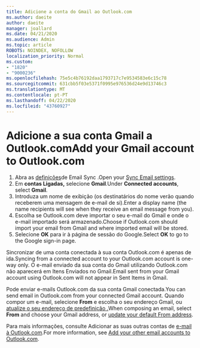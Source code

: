 ```yaml
---
title: Adicione a conta do Gmail ao Outlook.com
ms.author: daeite
author: daeite
manager: joallard
ms.date: 04/21/2020
ms.audience: Admin
ms.topic: article
ROBOTS: NOINDEX, NOFOLLOW
localization_priority: Normal
ms.custom:
- "1820"
- "9000236"
ms.openlocfilehash: 75e5c4b76192daa1793717c7e9534583e6c15c78
ms.sourcegitcommit: 631cbb5f03e5371f0995e976536d24e9d13746c3
ms.translationtype: MT
ms.contentlocale: pt-PT
ms.lasthandoff: 04/22/2020
ms.locfileid: "43760927"
---
```

# <a name="add-your-gmail-account-to-outlookcom"></a><span data-ttu-id="9bedb-102">Adicione a sua conta Gmail a Outlook.com</span><span class="sxs-lookup"><span data-stu-id="9bedb-102">Add your Gmail account to Outlook.com</span></span>

1. <span data-ttu-id="9bedb-103">Abra as [definições](https://go.microsoft.com/fwlink/?linkid=875264)de Email Sync .</span><span class="sxs-lookup"><span data-stu-id="9bedb-103">Open your [Sync Email settings](https://go.microsoft.com/fwlink/?linkid=875264).</span></span>
2. <span data-ttu-id="9bedb-104">Em **contas Ligadas,** selecione **Gmail**.</span><span class="sxs-lookup"><span data-stu-id="9bedb-104">Under **Connected accounts**, select **Gmail**.</span></span>
3. <span data-ttu-id="9bedb-105">Introduza um nome de exibição (os destinatários do nome verão quando receberem uma mensagem de e-mail de si).</span><span class="sxs-lookup"><span data-stu-id="9bedb-105">Enter a display name (the name recipients will see when they receive an email message from you).</span></span>
4. <span data-ttu-id="9bedb-106">Escolha se Outlook.com deve importar o seu e-mail do Gmail e onde o e-mail importado será armazenado.</span><span class="sxs-lookup"><span data-stu-id="9bedb-106">Choose if Outlook.com should import your email from Gmail and where imported email will be stored.</span></span>
5. <span data-ttu-id="9bedb-107">Selecione **OK** para ir à página de sessão do Google.</span><span class="sxs-lookup"><span data-stu-id="9bedb-107">Select **OK** to go to the Google sign-in page.</span></span>

<span data-ttu-id="9bedb-108">Sincronizar de uma conta conectada à sua conta Outlook.com é apenas de ida.</span><span class="sxs-lookup"><span data-stu-id="9bedb-108">Syncing from a connected account to your Outlook.com account is one-way only.</span></span> <span data-ttu-id="9bedb-109">O e-mail enviado da sua conta do Gmail utilizando Outlook.com não aparecerá em Itens Enviados no Gmail.</span><span class="sxs-lookup"><span data-stu-id="9bedb-109">Email sent from your Gmail account using Outlook.com will not appear in Sent Items in Gmail.</span></span>

<span data-ttu-id="9bedb-110">Pode enviar e-mails Outlook.com da sua conta Gmail conectada.</span><span class="sxs-lookup"><span data-stu-id="9bedb-110">You can send email in Outlook.com from your connected Gmail account.</span></span> <span data-ttu-id="9bedb-111">Quando compor um e-mail, selecione **From** e escolha o seu endereço Gmail, ou [atualize o seu endereço de predefinição .](https://go.microsoft.com/fwlink/?linkid=875264)</span><span class="sxs-lookup"><span data-stu-id="9bedb-111">When composing an email, select **From** and choose your Gmail address, or [update your default From address](https://go.microsoft.com/fwlink/?linkid=875264).</span></span>

<span data-ttu-id="9bedb-112">Para mais informações, consulte Adicionar as suas outras contas de [e-mail à Outlook.com](https://support.office.com/article/c5224df4-5885-4e79-91ba-523aa743f0ba?wt.mc_id=Office_Outlook_com_Alchemy).</span><span class="sxs-lookup"><span data-stu-id="9bedb-112">For more information, see [Add your other email accounts to Outlook.com](https://support.office.com/article/c5224df4-5885-4e79-91ba-523aa743f0ba?wt.mc_id=Office_Outlook_com_Alchemy).</span></span>